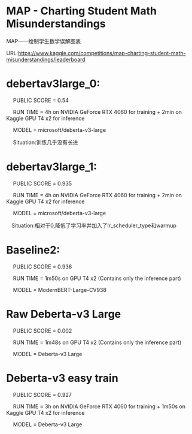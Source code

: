 # MAP - Charting Student Math Misunderstandings

MAP——绘制学生数学误解图表

URL:https://www.kaggle.com/competitions/map-charting-student-math-misunderstandings/leaderboard

# debertav3large_0: 
  
`  `  PUBLIC SCORE = 0.54

`  `  RUN TIME = 4h on NVIDIA GeForce RTX 4060 for training + 2min on Kaggle GPU T4 x2 for inference

`  `  MODEL = microsoft/deberta-v3-large

`  `  Situation:训练几乎没有长进

# debertav3large_1: 
  
`  `  PUBLIC SCORE = 0.935

`  `  RUN TIME = 4h on NVIDIA GeForce RTX 4060 for training + 2min on Kaggle GPU T4 x2 for inference

`  `  MODEL = microsoft/deberta-v3-large

`  `  Situation:相对于0,降低了学习率并加入了lr_scheduler_type和warmup

# Baseline2: 
  
`  `  PUBLIC SCORE = 0.936

`  `  RUN TIME = 1m50s on GPU T4 x2 (Contains only the inference part)

`  `  MODEL = ModernBERT-Large-CV938

# Raw Deberta-v3 Large
  
`  `  PUBLIC SCORE = 0.002

`  `  RUN TIME = 1m48s on GPU T4 x2 (Contains only the inference part)

`  `  MODEL = Deberta-v3 Large

# Deberta-v3 easy train
  
`  `  PUBLIC SCORE = 0.927

`  `  RUN TIME = 3h on NVIDIA GeForce RTX 4060 for training + 1m50s on Kaggle GPU T4 x2 for inference

`  `  MODEL = Deberta-v3 Large
